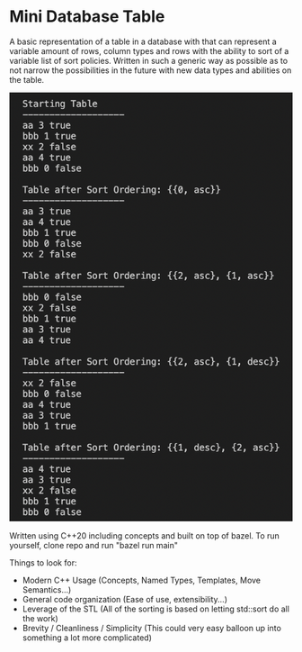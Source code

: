 # Mini Database Table
A basic representation of a table in a database with that can represent a variable amount of rows, column types and rows with the ability to sort of a variable list of sort policies. Written in such a generic way as possible as to not narrow the possibilities in the future with new data types and abilities on the table.

![My Image](example_output.png)

Written using C++20 including concepts and built on top of bazel. To run yourself, clone repo and run "bazel run main"

Things to look for:
- Modern C++ Usage (Concepts, Named Types, Templates, Move Semantics...)
- General code organization (Ease of use, extensibility...)
- Leverage of the STL (All of the sorting is based on letting std::sort do all the work)
- Brevity / Cleanliness / Simplicity (This could very easy balloon up into something a lot more complicated)
